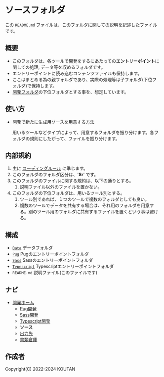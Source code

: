 # ソースフォルダ

この `README.md` ファイルは、このフォルダに関しての説明を記述したファイルです。

## 概要

- このフォルダは、各ツールで開発をするにあたっての**エントリーポイント**に関しての処理, データ等を収めるフォルダです。
- エントリーポイントに読み込むコンテンツファイルも保持します。
- ここはまとめる為の親フォルダであり、実際の処理等は子フォルダ(下位フォルダ)で保持します。
- [開発フォルダ](../README.md)の下位フォルダとする事を、想定しています。

## 使い方

- 開発で新たに生成用ソースを用意する方法

    用いるツールなどタイプによって、用意するフォルダを振り分けます。各フォルダの規則にしたがって、ファイルを振り分けます。

## 内部規約

1. 主に [コーディングルール](../Document/codingrules.md) に準じます。
2. このフォルダのフォルダ区分は、'**Sr**' です。
3. このフォルダのファイルに関する規約は、以下の通りとする。
    1. 説明ファイル以外のファイルを置かない。
4. このフォルダの下位フォルダは、用いるツール別とする。
    1. ツール別であれば、１つのツールで複数のフォルダとしても良い。
    2. 複数のツールでデータを共有する場合は、それ用のフォルダを用意する。別のツール用のフォルダに共有するファイルを置くという事は避ける。

## 構成

- [`Data`](./Data/README.md) データフォルダ
- [`Pug`](./Pug/README.md) Pugのエントリーポイントフォルダ
- [`Sass`](./Sass/README.md) Sassのエントリーポイントフォルダ
- [`Typescript`](./Typescript/README.md) Typescriptエントリーポイントフォルダ
- `README.md` 説明ファイル(このファイルです)

## ナビ

- [開発ホーム](../README.md)
  - [Pug開発](../Pug/README.md)
  - [Sass開発](../Sass/README.md)
  - [Typescript開発](../Typescript/README.md)
  - **ソース**
  - [出力先](../Dest/README.md)
  - [書類倉庫](../Document/README.md)

## 作成者

Copyright(C) 2022-2024 KOUTAN
